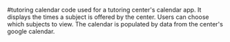 #tutoring  calendar
code used for a tutoring center's calendar app. It displays the times a subject is offered by the center. Users can choose which subjects to view. The calendar is populated by data from the center's google calendar.
